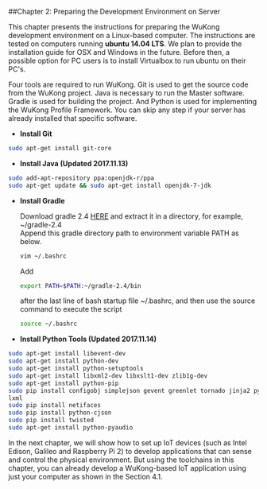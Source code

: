 ##Chapter 2: Preparing the Development Environment on Server

<!--- (博文-testing, 振豪-format) --->
<!--
This chapter presents the instructions for preparing the WuKong development environment. To make it easy for readers to learn WuKong without connecting to any IoT device, we show in **[Step 1](Ch2_For_Laptops.md)** how to install WuKong and start WuKong applications using only virtualized devices on computers. In **[Step 2](Ch2_For_Laptops_&_Development_Boards.md)**, we show how to set up IoT devices (such as Intel Edison, Galileo and Raspberry Pi 2) to design applications that can sense and control the physical environment. 
   
In the following discussion, our instructions are specific to computers running **ubuntu 14.04 LTS**. We plan to provide the installation guide for OSX and Windows in the future. Before then, a possible option for laptop users is to install Virtualbox to run ubuntu on laptops.
-->

This chapter presents the instructions for preparing the WuKong development environment on a Linux-based computer. The instructions are tested on computers running **ubuntu 14.04 LTS**. We plan to provide the installation guide for OSX and Windows in the future. Before then, a possible option for PC users is to install Virtualbox to run ubuntu on their PC's. 

Four tools are required to run WuKong. Git is used to get the source code from the WuKong project. Java is necessary to run the Master software. Gradle is used for building the project.
And Python is used for implementing the WuKong Profile Framework. You can skip any step if your server has already installed that specific software.

* **Install Git**   
```bash
sudo apt-get install git-core
```
  
* **Install Java (Updated 2017.11.13)**  
```bash
sudo add-apt-repository ppa:openjdk-r/ppa 
sudo apt-get update && sudo apt-get install openjdk-7-jdk  
```
  
* **Install Gradle**  

  Download gradle 2.4 [HERE](https://services.gradle.org/distributions/gradle-2.4-all.zip) and extract it in a directory, for example, ~/gradle-2.4  
  Append this gradle directory path to environment variable PATH as below.  
  
  ```bash  
  vim ~/.bashrc  
  ```
  
  Add 
  
  ```bash
  export PATH=$PATH:~/gradle-2.4/bin
  ```
  
  after the last line of bash startup file ~/.bashrc, and then use the source command to execute the script  

  ```bash  
  source ~/.bashrc
  ``` 

* **Install Python Tools (Updated 2017.11.14)**  
```bash  
sudo apt-get install libevent-dev  
sudo apt-get install python-dev  
sudo apt-get install python-setuptools  
sudo apt-get install libxml2-dev libxslt1-dev zlib1g-dev  
sudo apt-get install python-pip 
sudo pip install configobj simplejson gevent greenlet tornado jinja2 pyserial \
lxml  
sudo pip install netifaces  
sudo pip install python-cjson
sudo pip install twisted  
sudo apt-get install python-pyaudio  
```

In the next chapter, we will show how to set up IoT devices (such as Intel Edison, Galileo and Raspberry Pi 2) to develop applications that can sense and control the physical environment. But using the toolchains in this chapter, you can already develop a WuKong-based IoT application using just your computer as shown in the Section 4.1.